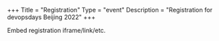 +++
Title = "Registration"
Type = "event"
Description = "Registration for devopsdays Beijing 2022"
+++

<div style="width:100%; text-align:left;">

Embed registration iframe/link/etc.
</div></div>
</div>
